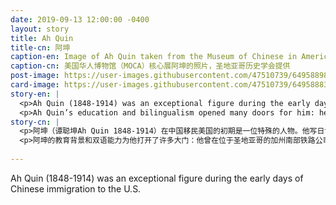 ```yaml
---
date: 2019-09-13 12:00:00 -0400
layout: story
title: Ah Quin
title-cn: 阿坤
caption-en: Image of Ah Quin taken from the Museum of Chinese in America’s (MOCA) core exhibition, curtesy of the San Diego Historical Society
caption-cn: 美国华人博物馆（MOCA）核心展阿坤的照片，圣地亚哥历史学会提供
post-image: https://user-images.githubusercontent.com/47510739/64958898-07bf1700-d85e-11e9-9b65-dd4d40712524.jpg
card-image: https://user-images.githubusercontent.com/47510739/64958883-01309f80-d85e-11e9-912c-9d56d9f0cecd.jpg
story-en: |
  <p>Ah Quin (1848-1914) was an exceptional figure during the early days of Chinese immigration to the U.S.  He kept a journal and as a result left behind a wealth of firsthandaccounts about life during that time. Born in Guangdong, Ah Quin received an English mission education in Canton before being sent to California by his family in 1868. He worked a variety of odd jobs including houseboy and cook across San Francisco, Santa Barbara, and Alaska, continuing his religious studies and learning merchandizing along the way. In Alaska, Ah Quin cut off his queue, marking his commitment to making America his home.</p>
  <p>Ah Quin’s education and bilingualism opened many doors for him: he worked as a labor broker for the California Southern Railroad in San Diego for five years before branching out into merchandising and real estate. He became a respected leader within the San Diego community, earning him the unofficial title of “Mayor of Chinatown.” Between 1877 and 1910, Ah Quin kept a lengthy diary spanning ten journals in which he described his daily life, largely in English. In addition to these written records, the Quin family has maintained a strong oral history of Ah Quin’s life throughout the generations. Ah Quin’s legacy not only richly portrays the experience of Chinese in America around the turn of the 20th century, but demonstrates the importance of social and personal memory in preserving marginalized histories.</p>
story-cn: |
  <p>阿坤（谭聪坤Ah Quin 1848-1914）在中国移民美国的初期是一位特殊的人物。他写日记，因此留下了大量关于那段时期生活的第一手资料。阿坤出生于广东，1868年被家人送到加州之前，他曾在广东接受过教会英语教育。他曾在旧金山、圣巴巴拉和阿拉斯加做过各种各样的零工，包括做家仆和厨师，同时一边继续他的宗教研究，一边学习做买卖。在阿拉斯加时，阿坤减掉了自己的辫子，标志着他把美国作为自己的家的决心。</p>
  <p>阿坤的教育背景和双语能力为他打开了许多大门：他曾在位于圣地亚哥的加州南部铁路公司（California Southern Railroad）做过五年的劳工经纪人，之后涉足销售和房地产领域。他成为了圣地亚哥社区受人尊敬的领袖，并赢得了“唐人街市长”的非官方头衔。1877年至1910年间，阿坤写了冗长的日记，用了10本日记本，其中大部分都是用英语记录的日常生活。除了这些文字记录以外，阿坤的家族世世代代都传承着关于阿坤生活的翔实的口述历史。阿坤的遗产不仅丰富地描绘了20世纪之交中国人在美国的经历，而且表明了社会和个人记忆在保存边缘化历史方面的重要性。 </p>
  
---
```

Ah Quin (1848-1914) was an exceptional figure during the early days of Chinese immigration to the U.S.  
